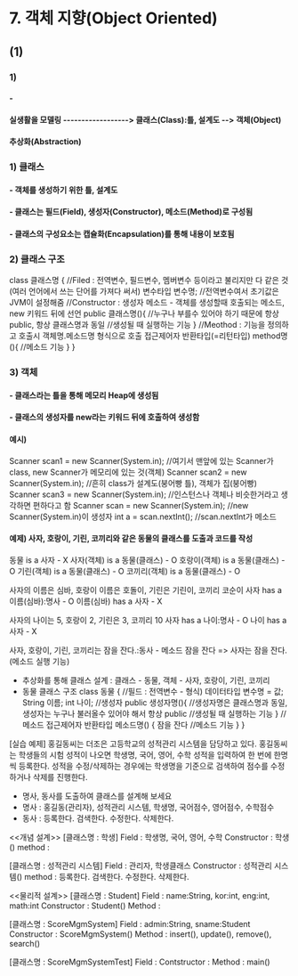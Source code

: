 # 7. 객체 지향(Object Oriented)
## (1) 
### 1) 
#### - 

#### 실생활을 모델링 ------------------> 클래스(Class):틀, 설계도 --> 객체(Object)
####			  추상화(Abstraction)
			 
### 1) 클래스
#### - 객체를 생성하기 위한 틀, 설계도
#### - 클래스는 필드(Field), 생성자(Constructor), 메소드(Method)로 구성됨
#### - 클래스의 구성요소는 캡슐화(Encapsulation)를 통해 내용이 보호됨

### 2) 클래스 구조
class 클래스명 {
	//Filed : 전역변수, 필드변수, 멤버변수 등이라고 불리지만 다 같은 것(여러 언어에서 쓰는 단어를 가져다 써서)
	변수타입 변수명;			//전역변수여서 초기값은 JVM이 설정해줌
	//Constructor : 생성자 메소드 - 객체를 생성할때 호출되는 메소드, new 키워드 뒤에 선언
	public 클래스명(){		//누구나 부를수 있어야 하기 때문에 항상 public, 항상 클래스명과 동일
	//생성될 때 실행하는 기능
	} 
	//Meothod : 기능을 정의하고 호출시 객체명.메소드명 형식으로 호출
	접근제어자 반환타입(=리턴타입) method명(){
	//메소드 기능
	}
}

### 3) 객체
#### - 클래스라는 틀을 통해 메모리 Heap에 생성됨
#### - 클래스의 생성자를 new라는 키워드 뒤에 호출하여 생성함
#### 예시)
Scanner scan1 = new Scanner(System.in);		//여기서 맨앞에 있는 Scanner가 class, new Scanner가 메모리에 있는 것(객체)
Scanner scan2 = new Scanner(System.in);		//흔히 class가 설계도(붕어빵 틀), 객체가 집(붕어빵) 
Scanner scan3 = new Scanner(System.in);		//인스턴스나 객체나 비슷한거라고 생각하면 편하다고 함
Scanner scan = new Scanner(System.in);		//new Scanner(System.in)이 생성자
int a = scan.nextInt();						//scan.nextInt가 메소드

#### 예제) 사자, 호랑이, 기린, 코끼리와 같은 동물의 클래스를 도출과 코드를 작성
동물 is a 사자 - X
사자(객체) is a 동물(클래스) - O
호랑이(객체) is a 동물(클래스) - O
기린(객체) is a 동물(클래스) - O
코끼리(객체) is a 동물(클래스) - O

사자의 이름은 심바, 호랑이 이름은 호돌이, 기린은 기린이, 코끼리 코순이
사자 has a 이름(심바):명사 - O
이름(심바) has a 사자 - X

사자의 나이는 5, 호랑이 2, 기린은 3, 코끼리 10
사자 has a 나이:명사 - O
나이 has a 사자 - X

사자, 호랑이, 기린, 코끼리는 잠을 잔다.:동사 - 메소드
잠을 잔다 => 사자는 잠을 잔다.(메소드 실행 기능)

- 추상화를 통해 클래스 설계 : 클래스 - 동물, 객체 - 사자, 호랑이, 기린, 코끼리
- 동물 클래스 구조
class 동물 {
	//필드 : 전역변수 - 형식) 데이터타입 변수명 = 값;
	String 이름;
	int 나이;
	//생성자
	public 생성자명(){		//생성자명은 클래스명과 동일, 생성자는 누구나 불러올수 있어야 해서 항상 public
		//생성될 때 실행하는 기능
	}
	//메소드
	접근제어자 반환타입 메소드명() {
	잠을 잔다	//메소드 기능
	}
}

[실습 예제]
홍길동씨는 더조은 고등학교의 성적관리 시스템을 담당하고 있다. 홍길동씨는 학생들의
시험 성적이 나오면 학생명, 국어, 영어, 수학 성적을 입력하여 한 번에 한명씩 등록한다.
성적을 수정/삭제하는 경우에는 학생명을 기준으로 검색하여 점수를 수정하거나 삭제를 진행한다.
- 명사, 동사를 도출하여 클래스를 설계해 보세요
- 명사 : 홍길동(관리자), 성적관리 시스템, 학생명, 국어점수, 영어점수, 수학점수
- 동사 : 등록한다. 검색한다. 수정한다. 삭제한다.

<<개념 설계>>
[클래스명 : 학생]
Field : 학생명, 국어, 영어, 수학
Constructor : 학생()
method : 

[클래스명 : 성적관리 시스템]
Field : 관리자, 학생클래스
Constructor : 성적관리 시스템()
method : 등록한다. 검색한다. 수정한다. 삭제한다.

<<물리적 설계>>
[클래스명 : Student]
Field : name:String, kor:int, eng:int, math:int
Constructor : Student()
Method : 

[클래스명 : ScoreMgmSystem]
Field : admin:String, sname:Student
Constructor : ScoreMgmSystem()
Method : insert(), update(), remove(), search()

[클래스명 : ScoreMgmSystemTest]
Field : 
Contstructor : 
Method : main()
